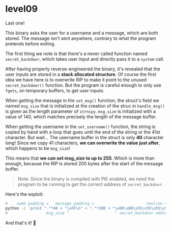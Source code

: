 # level09

Last one!

This binary asks the user for a username and a message, which are both stored. The message isn't sent anywhere, contrary to what the program pretends before exiting.

The first thing we note is that there's a never called function named `secret_backdoor`, which takes user input and directly pass it to a `system` call.

After having properly reverse-engineered the binary, it's revealed that the user inputs are stored in a **stack allocated structure**. Of course the first idea we have here is to overwrite RIP to make it point to the unused `secret_backdoor()` function. But the program is careful enough to only use `fgets`, on temporary buffers, to get user inputs.

When getting the message in the `set_msg()` function, the struct's field we named `msg_size` that is initialized at the creation of the struc in `handle_msg()` is given as the length parameter of `strncpy`. `msg_size` is initialized with a value of 140, which matches precisely the length of the message buffer.

When getting the username in the `set_username()` function, the string is copied by hand with a loop that goes until the end of the string or the 41st character. But wait... The username buffer in the struct is only **40** character long! Since we copy 41 characters, **we can overwrite the value just after**, which happens to be `msg_size`!

This means that **we can set msg_size to up to 255**. Which is more than enough, because the RIP is stored 200 bytes after the start of the message buffer.

> Note: Since the binary is compiled with PIE enabled, we need the program to be running to get the correct address of `secret_backdoor`.

Here's the exploit:

```bash
#    name padding v   message padding v                       newline to end message input v
python -c 'print "."*40 + "\xFF\n" + "."*200 + "\x00\x00\x55\x55\x55\x55\x48\x8c"[::-1] + "\ncat /home/users/end/.pass"' | ./level09
#                 msg_size ^                    ^ secret_backdoor address                    ^ command to give to secret_backdoor
```

And that's it! 🎉
